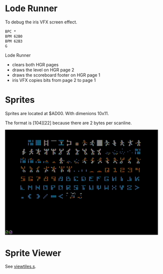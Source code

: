 # Lode Runner

To debug the iris VFX  screen effect.

```
BPC *
BPM 62B0
BPM 62B3
G
```

Lode Runner

* clears both HGR pages
* draws the level on HGR page 2
* draws the scoreboard footer on HGR page 1
* iris VFX copies bits from page 2 to page 1

# Sprites

Sprites are located at $AD00. With dimenions 10x11.

The format is [104][22] because there are 2 bytes per scanline.

![Tiles](viewtiles_2x.png)

# Sprite Viewer

See [viewtiles.s](viewtiles.s).
